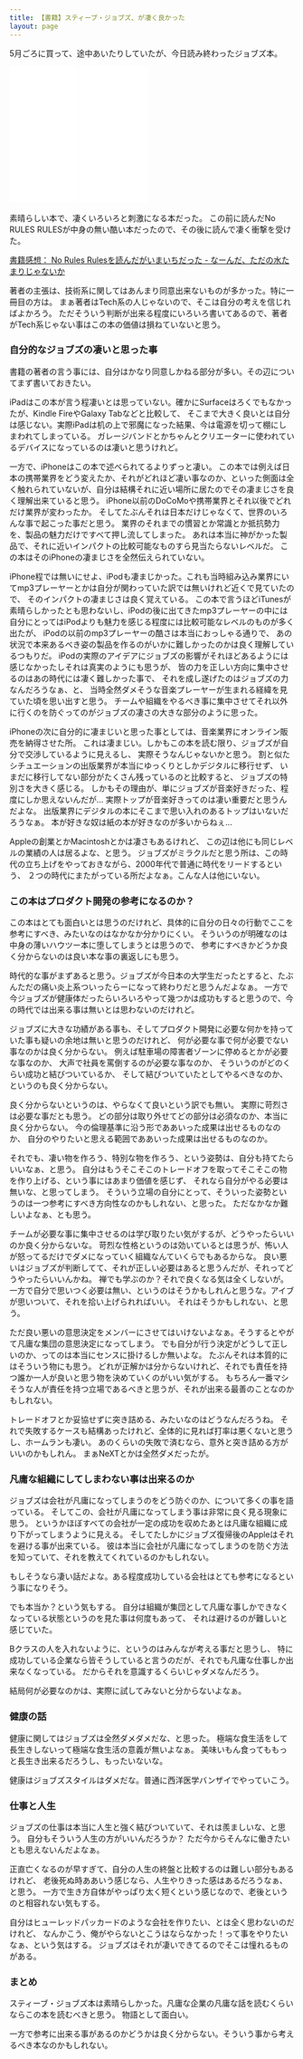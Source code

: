 ```yaml
---
title: 【書籍】スティーブ・ジョブズ、が凄く良かった
layout: page
---
```

5月ごろに買って、途中あいたりしていたが、今日読み終わったジョブズ本。

<iframe style="width:120px;height:240px;" marginwidth="0" marginheight="0" scrolling="no" frameborder="0" src="//rcm-fe.amazon-adsystem.com/e/cm?lt1=_blank&bc1=000000&IS2=1&bg1=FFFFFF&fc1=000000&lc1=0000FF&t=karino203-22&language=ja_JP&o=9&p=8&l=as4&m=amazon&f=ifr&ref=as_ss_li_til&asins=B009GXM2AS&linkId=5e169f51814d361b1a0330500cce2fc6"></iframe>

<iframe style="width:120px;height:240px;" marginwidth="0" marginheight="0" scrolling="no" frameborder="0" src="//rcm-fe.amazon-adsystem.com/e/cm?lt1=_blank&bc1=000000&IS2=1&bg1=FFFFFF&fc1=000000&lc1=0000FF&t=karino203-22&language=ja_JP&o=9&p=8&l=as4&m=amazon&f=ifr&ref=as_ss_li_til&asins=B009GXM2OE&linkId=f73489e1aefe9505f4841fb6a2923759"></iframe>

素晴らしい本で、凄くいろいろと刺激になる本だった。
この前に読んだNo RULES RULESが中身の無い酷い本だったので、その後に読んで凄く衝撃を受けた。

[書籍感想： No Rules Rulesを読んだがいまいちだった - なーんだ、ただの水たまりじゃないか](https://karino2.github.io/2021/04/29/comment_on_no_rules_rules.html)

著者の主張は、技術系に関してはあんまり同意出来ないものが多かった。特に一冊目の方は。
まぁ著者はTech系の人じゃないので、そこは自分の考えを信じればよかろう。
ただそういう判断が出来る程度にいろいろ書いてあるので、著者がTech系じゃない事はこの本の価値は損ねていないと思う。

### 自分的なジョブズの凄いと思った事

書籍の著者の言う事には、自分はかなり同意しかねる部分が多い。その辺についてまず書いておきたい。

iPadはこの本が言う程凄いとは思っていない。確かにSurfaceはろくでもなかったが、Kindle FireやGalaxy Tabなどと比較して、
そこまで大きく良いとは自分は感じない。実際iPadは机の上で邪魔になった結果、今は電源を切って棚にしまわれてしまっている。
ガレージバンドとかちゃんとクリエーターに使われているデバイスになっているのは凄いと思うけれど。

一方で、iPhoneはこの本で述べられてるよりずっと凄い。
この本では例えば日本の携帯業界をどう変えたか、それがどれほど凄い事なのか、といった側面は全く触れられていないが、自分は結構それに近い場所に居たのでその凄まじさを良く理解出来ていると思う。
iPhone以前のDoCoMoや携帯業界とそれ以後でどれだけ業界が変わったか。
そしてたぶんそれは日本だけじゃなくて、世界のいろんな事で起こった事だと思う。
業界のそれまでの慣習とか常識とか抵抗勢力を、製品の魅力だけですべて押し流してしまった。
あれは本当に神がかった製品で、それに近いインパクトの比較可能なものすら見当たらないレベルだ。
この本はそのiPhoneの凄まじさを全然伝えられていない。

iPhone程では無いにせよ、iPodも凄まじかった。これも当時組み込み業界にいてmp3プレーヤーとかは自分が関わっていた訳では無いけれど近くで見ていたので、
そのインパクトの凄まじさは良く覚えている。
この本で言うほどiTunesが素晴らしかったとも思わないし、iPodの後に出てきたmp3プレーヤーの中には自分にとってはiPodよりも魅力を感じる程度には比較可能なレベルのものが多く出たが、
iPodの以前のmp3プレーヤーの酷さは本当におっしゃる通りで、
あの状況で本来あるべき姿の製品を作るのがいかに難しかったのかは良く理解しているつもりだ。
iPodの実際のアイデアにジョブズの影響がそれほどあるようには感じなかったしそれは真実のようにも思うが、
皆の力を正しい方向に集中させるのはあの時代には凄く難しかった事で、
それを成し遂げたのはジョブズの力なんだろうなぁ、と、
当時全然ダメそうな音楽プレーヤーが生まれる経緯を見ていた頃を思い出すと思う。
チームや組織をやるべき事に集中させてそれ以外に行くのを防ぐってのがジョブズの凄さの大きな部分のように思った。

iPhoneの次に自分的に凄まじいと思った事としては、音楽業界にオンライン販売を納得させた所。
これは凄まじい。しかもこの本を読む限り、ジョブズが自分で交渉しているように見えるし、
実際そうなんじゃないかと思う。
割と似たシチュエーションの出版業界が本当にゆっくりとしかデジタルに移行せず、
いまだに移行してない部分がたくさん残っているのと比較すると、
ジョブズの特別さを大きく感じる。
しかもその理由が、単にジョブズが音楽好きだった、程度にしか思えないんだが…
実際トップが音楽好きってのは凄い重要だと思うんだよな。
出版業界にデジタルの本にそこまで思い入れのあるトップはいないだろうなぁ。
本が好きな奴は紙の本が好きなのが多いからねぇ…

Appleの創業とかMacintoshとかは凄さもあるけれど、
この辺は他にも同じレベルの業績の人は居るよな、と思う。
ジョブズがミラクルだと思う所は、この時代の立ち上げをやっておきながら、2000年代で普通に時代をリードするという、
２つの時代にまたがっている所だよなぁ。こんな人は他にいない。

### この本はプロダクト開発の参考になるのか？

この本はとても面白いとは思うのだけれど、具体的に自分の日々の行動でここを参考にすべき、みたいなのはなかなか分かりにくい。
そういうのが明確なのは中身の薄いハウツー本に堕してしまうとは思うので、
参考にすべきかどうか良く分からないのは良い本な事の裏返しにも思う。

時代的な事がまずあると思う。ジョブズが今日本の大学生だったとすると、たぶんただの痛い炎上系ついったらーになって終わりだと思うんだよなぁ。
一方で今ジョブズが健康体だったらいろいろやって幾つかは成功もすると思うので、今の時代では出来る事は無いとは思わないのだけれど。

ジョブズに大きな功績がある事も、そしてプロダクト開発に必要な何かを持っていた事も疑いの余地は無いと思うのだけれど、
何が必要な事で何が必要でない事なのかは良く分からない。
例えば駐車場の障害者ゾーンに停めるとかが必要な事なのか、
大声で社員を罵倒するのが必要な事なのか、
そういうのがどのくらい成功と結びついているか、
そして結びついていたとしてやるべきなのか、というのも良く分からない。

良く分からないというのは、やらなくて良いという訳でも無い。
実際に苛烈さは必要な事だとも思う。
どの部分は取り外せてどの部分は必須なのか、本当に良く分からない。
今の倫理基準に沿う形でああいった成果は出せるものなのか、
自分のやりたいと思える範囲でああいった成果は出せるものなのか。

それでも、凄い物を作ろう、特別な物を作ろう、という姿勢は、自分も持てたらいいなぁ、と思う。
自分はもうそこそこのトレードオフを取ってそこそこの物を作り上げる、という事にはあまり価値を感じず、
それなら自分がやる必要は無いな、と思ってしまう。
そういう立場の自分にとって、そういった姿勢というのは一つ参考にすべき方向性なのかもしれない、と思った。
ただなかなか難しいよなぁ、とも思う。

チームが必要な事に集中させるのは学び取りたい気がするが、どうやったらいいのか良く分からないな。
苛烈な性格というのは効いているとは思うが、怖い人が怒ってるだけでダメになっていく組織なんていくらでもあるからな。
良い悪いはジョブズが判断してて、それが正しい必要はあると思うんだが、それってどうやったらいいんかね。
禅でも学ぶのか？それで良くなる気は全くしないが。
一方で自分で思いつく必要は無い、というのはそうかもしれんと思うな。アイブが思いついて、それを拾い上げられればいい。
それはそうかもしれない、と思う。

ただ良い悪いの意思決定をメンバーにさせてはいけないよなぁ。そうするとやがて凡庸な集団の意思決定になってしまう。
でも自分が行う決定がどうして正しいのか、ってのは本当にセンスに掛けるしか無いよな。
たぶんそれは本質的にはそういう物にも思う。
どれが正解かは分からないけれど、それでも責任を持つ誰か一人が良いと思う物を決めていくのがいい気がする。
もちろん一番マシそうな人が責任を持つ立場であるべきと思うが、それが出来る最善のことなのかもしれない。

トレードオフとか妥協せずに突き詰める、みたいなのはどうなんだろうね。
それで失敗するケースも結構あったけれど、全体的に見れば打率は悪くないと思うし、ホームランも凄い。
あのくらいの失敗で済むなら、意外と突き詰める方がいいのかもしれん。
まぁNeXTとかは全然ダメだったが。

### 凡庸な組織にしてしまわない事は出来るのか

ジョブズは会社が凡庸になってしまうのをどう防ぐのか、について多くの事を語っている。
そしてこの、会社が凡庸になってしまう事は非常に良く見る現象に思う。
というかほぼすべての会社が一定の成功を収めたあとは凡庸な組織に成り下がってしまうように見える。
そしてたしかにジョブズ復帰後のAppleはそれを避ける事が出来ている。
彼は本当に会社が凡庸になってしまうのを防ぐ方法を知っていて、それを教えてくれているのかもしれない。

もしそうなら凄い話だよな。ある程度成功している会社はとても参考になるという事になりそう。

でも本当か？という気もする。
自分は組織が集団として凡庸な事しかできなくなっている状態というのを見た事は何度もあって、
それは避けるのが難しいと感じていた。

Bクラスの人を入れないように、というのはみんなが考える事だと思うし、
特に成功している企業なら皆そうしていると言うのだが、それでも凡庸な仕事しか出来なくなっている。
だからそれを意識するくらいじゃダメなんだろう。

結局何が必要なのかは、実際に試してみないと分からないよなぁ。

### 健康の話

健康に関してはジョブズは全然ダメダメだな、と思った。
極端な食生活をして長生きしないって極端な食生活の意義が無いよなぁ。
美味いもん食ってももっと長生き出来るだろうし、もったいないな。

健康はジョブズスタイルはダメだな。普通に西洋医学バンザイでやっていこう。

### 仕事と人生

ジョブズの仕事は本当に人生と強く結びついていて、それは羨ましいな、と思う。
自分もそういう人生の方がいいんだろうか？
ただ今からそんなに働きたいとも思えないんだよなぁ。

正直亡くなるのが早すぎて、自分の人生の終盤と比較するのは難しい部分もあるけれど、
老後死ぬ時ああいう感じなら、人生やりきった感はあるだろうなぁ、と思う。
一方で生き方自体がやっぱり太く短くという感じなので、老後というのと相容れない気もする。

自分はヒューレッドパッカードのような会社を作りたい、とは全く思わないのだけれど、
なんかこう、俺がやらないとこうはならなかった！って事をやりたいなぁ、という気はする。
ジョブズはそれが凄いできてるのでそこは憧れるものがある。

### まとめ

スティーブ・ジョブズ本は素晴らしかった。凡庸な企業の凡庸な話を読むくらいならこの本を読むべきと思う。
物語として面白い。

一方で参考に出来る事があるのかどうかは良く分からない。そういう事から考えるべき本なのかもしれない。